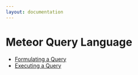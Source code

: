 ```yaml
---
layout: documentation
---
```

Meteor Query Language
=====================

-   [Formulating a Query](meteorquery)
-   [Executing a Query](meteorexecution)

<br/>
<br/>
<br/>
<br/>
<br/>
<br/>
<br/>
<br/>
<br/>
<br/>
<br/>
<br/>
<br/>
<br/>
<br/>
<br/>
<br/>
<br/>
<br/>

